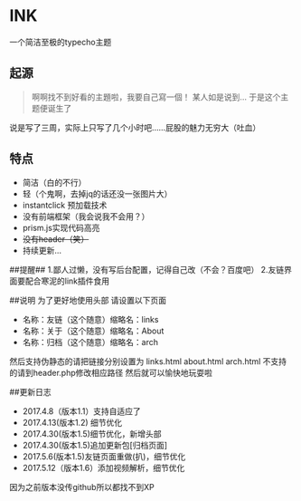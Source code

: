 # INK
一个简洁至极的typecho主题

## 起源
 > 啊啊找不到好看的主題啦，我要自己寫一個！
某人如是说到…
于是这个主题便诞生了

说是写了三周，实际上只写了几个小时吧……屁股的魅力无穷大（吐血）

## 特点
 - 简洁（白的不行）
 - 轻（个鬼啊，去掉jq的话还没一张图片大）
 - instantclick 预加载技术
 - 没有前端框架（我会说我不会用？）
 - prism.js实现代码高亮
 - ~~没有header（笑）~~
 - 持续更新…

 ##提醒##
1.鄙人过懒，没有写后台配置，记得自己改（不会？百度吧）
2.友链界面要配合寒泥的link插件食用

##说明
为了更好地使用头部
请设置以下页面
 - 名称：友链（这个随意）缩略名：links
 - 名称：关于（这个随意）缩略名：About
 - 名称：归档（这个随意）缩略名：arch

然后支持伪静态的请把链接分别设置为
links.html   about.html   arch.html
不支持的请到header.php修改相应路径
然后就可以愉快地玩耍啦

##更新日志
 - 2017.4.8（版本1.1）支持自适应了
 - 2017.4.13(版本1.2) 细节优化
 - 2017.4.30(版本1.5)细节优化，新增头部
 - 2017.4.30(版本1.5)追加更新包[归档页面]
 - 2017.5.6(版本1.5)友链页面重做(扒)，细节优化
 - 2017.5.12（版本1.6）添加视频解析，细节优化

 因为之前版本没传github所以都找不到XP
